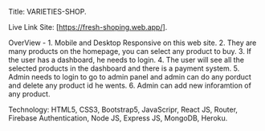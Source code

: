 Title: VARIETIES-SHOP.

Live Link Site: [https://fresh-shoping.web.app/].

OverView - 1. Mobile and Desktop Responsive on this web site.
           2. They are many products on the homepage, you can select any product to buy.
           3. If the user has a dashboard, he needs to login. 
           4. The user will see all the selected products in the dashboard and there is a payment system.
           5. Admin needs to login to go to admin panel and admin can do any porduct and delete any product id he wents.
           6. Admin can add new inforamtion of any product.

Technology: HTML5, CSS3, Bootstrap5, JavaScripr, React JS, Router, Firebase Authentication, Node JS, Express JS, MongoDB, Heroku.
